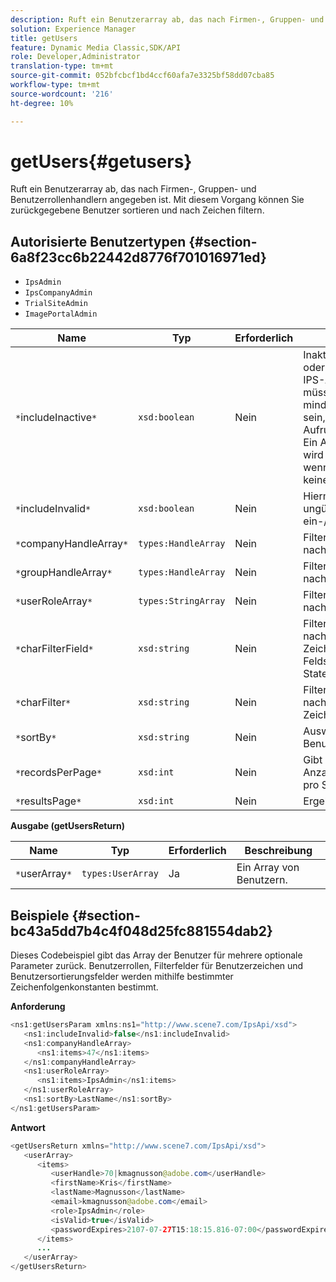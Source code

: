 ```yaml
---
description: Ruft ein Benutzerarray ab, das nach Firmen-, Gruppen- und Benutzerrollenhandlern angegeben ist. Mit diesem Vorgang können Sie zurückgegebene Benutzer sortieren und nach Zeichen filtern.
solution: Experience Manager
title: getUsers
feature: Dynamic Media Classic,SDK/API
role: Developer,Administrator
translation-type: tm+mt
source-git-commit: 052bfcbcf1bd4ccf60afa7e3325bf58dd07cba85
workflow-type: tm+mt
source-wordcount: '216'
ht-degree: 10%

---
```



# getUsers{#getusers}

Ruft ein Benutzerarray ab, das nach Firmen-, Gruppen- und Benutzerrollenhandlern angegeben ist. Mit diesem Vorgang können Sie zurückgegebene Benutzer sortieren und nach Zeichen filtern.

## Autorisierte Benutzertypen {#section-6a8f23cc6b22442d8776f701016971ed}

* `IpsAdmin`
* `IpsCompanyAdmin`
* `TrialSiteAdmin`
* `ImagePortalAdmin`


| Name | Typ | Erforderlich | Beschreibung |
|---|---|---|---|
| `*`includeInactive`*` | `xsd:boolean` | Nein | Inaktive Benutzer ein- oder ausschließen. Nicht-IPS-Administratoren müssen Mitglied von mindestens einer Firma sein, um für alle API-Aufrufe autorisiert zu sein. Ein Autorisierungsfehler wird zurückgegeben, wenn der Benutzer über keine aktive Firma verfügt. |
| `*`includeInvalid`*` | `xsd:boolean` | Nein | Hiermit können Sie ungültige Benutzer ein-/ausschließen. |
| `*`companyHandleArray`*` | `types:HandleArray` | Nein | Filtern Sie die Ergebnisse nach Firma. |
| `*`groupHandleArray`*` | `types:HandleArray` | Nein | Filtern Sie die Ergebnisse nach Gruppe. |
| `*`userRoleArray`*` | `types:StringArray` | Nein | Filtern Sie die Ergebnisse nach Benutzerrolle. |
| `*`charFilterField`*` | `xsd:string` | Nein | Filtern Sie die Ergebnisse nach dem Zeichenfolgenpräfix des Felds (siehe [!DNL Trash State).] |
| `*`charFilter`*` | `xsd:string` | Nein | Filtern Sie die Ergebnisse nach einem bestimmten Zeichen. |
| `*`sortBy`*` | `xsd:string` | Nein | Auswahl der Benutzersortierungsfelder. |
| `*`recordsPerPage`*` | `xsd:int` | Nein | Gibt die angegebene Anzahl von Datensätzen pro Seite zurück. |
| `*`resultsPage`*` | `xsd:int` | Nein | Ergebnisseite. |

**Ausgabe (getUsersReturn)**

| Name | Typ | Erforderlich | Beschreibung |
|---|---|---|---|
| `*`userArray`*` | `types:UserArray` | Ja | Ein Array von Benutzern. |

## Beispiele {#section-bc43a5dd7b4c4f048d25fc881554dab2}

Dieses Codebeispiel gibt das Array der Benutzer für mehrere optionale Parameter zurück. Benutzerrollen, Filterfelder für Benutzerzeichen und Benutzersortierungsfelder werden mithilfe bestimmter Zeichenfolgenkonstanten bestimmt.

**Anforderung**

```java
<ns1:getUsersParam xmlns:ns1="http://www.scene7.com/IpsApi/xsd">
   <ns1:includeInvalid>false</ns1:includeInvalid>
   <ns1:companyHandleArray>
      <ns1:items>47</ns1:items>
   </ns1:companyHandleArray>
   <ns1:userRoleArray>
      <ns1:items>IpsAdmin</ns1:items>
   </ns1:userRoleArray>
   <ns1:sortBy>LastName</ns1:sortBy>
</ns1:getUsersParam>
```

**Antwort**

```java
<getUsersReturn xmlns="http://www.scene7.com/IpsApi/xsd">
   <userArray>
      <items>
         <userHandle>70|kmagnusson@adobe.com</userHandle>
         <firstName>Kris</firstName>
         <lastName>Magnusson</lastName>
         <email>kmagnusson@adobe.com</email>
         <role>IpsAdmin</role>
         <isValid>true</isValid>
         <passwordExpires>2107-07-27T15:18:15.816-07:00</passwordExpires>
      </items>
      ...
   </userArray>
</getUsersReturn>
```

